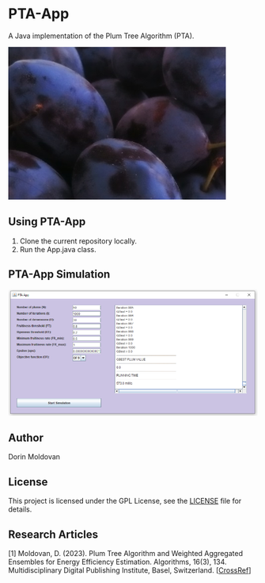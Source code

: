 # PTA-App

A Java implementation of the Plum Tree Algorithm (PTA).

![Plums](plums.jpg)

## Using PTA-App

1. Clone the current repository locally.
2. Run the App.java class.

## PTA-App Simulation

![PTA-App Snapshot](pta_app_snapshot.PNG?raw=true "Title")

## Author

Dorin Moldovan

## License

This project is licensed under the GPL License, see the [LICENSE](LICENSE) file for details.

## Research Articles

[1] Moldovan, D. (2023). Plum Tree Algorithm and Weighted Aggregated Ensembles for Energy Efficiency Estimation. Algorithms, 16(3), 134. Multidisciplinary Digital Publishing Institute, Basel, Switzerland. [[CrossRef](https://www.mdpi.com/1999-4893/16/3/134)]
